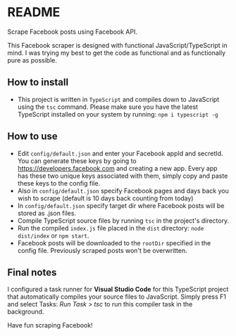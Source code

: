 # README #

Scrape Facebook posts using Facebook API. 

This Facebook scraper is designed with functional JavaScript/TypeScript in mind. I was trying my best to get the code as functional and as functionally pure as possible.

## How to install ##
* This project is written in `TypeScript` and compiles down to JavaScript using the `tsc` command. Please make sure you have the latest TypeScript installed on your system by running:
```npm i typescript -g```

## How to use ##
* Edit `config/default.json` and enter your Facebook appId and secretId. You can generate these keys by going to https://developers.facebook.com and creating a new app. Every app has these two unique keys associated with them, simply copy and paste these keys to the config file. 
* Also in `config/default.json` specify Facebook pages and days back you wish to scrape (default is 10 days back counting from today) 
* In `config/default.json` specify target dir where Facebook posts will be stored as .json files.
* Compile TypeScript source files by running `tsc` in the project's directory.
* Run the compiled `index.js` file placed in the `dist` directory: `node dist/index` or `npm start`.
* Facebook posts will be downloaded to the `rootDir` specified in the config file. Previously scraped posts won't be overwritten.

## Final notes ##
I configured a task runner for __Visual Studio Code__ for this TypeScript project that automatically compiles your source files to JavaScript. Simply press F1 and select Tasks: _Run Task > tsc_ to run this compiler task in the background.

Have fun scraping Facebook!
